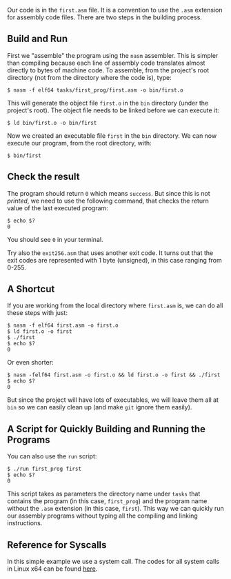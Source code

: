 Our code is in the `first.asm` file. It is a convention to use the `.asm`
extension for assembly code files. There are two steps in the building
process.

## Build and Run

First we "assemble" the program using the `nasm` assembler. This is simpler
than compiling because each line of assembly code translates almost directly
to bytes of machine code. To assemble, from the project's root directory
(not from the directory where the code is), type:

    $ nasm -f elf64 tasks/first_prog/first.asm -o bin/first.o

This will generate the object file `first.o` in the `bin` directory (under
the project's root). The object file needs to be linked before we can 
execute it:

    $ ld bin/first.o -o bin/first

Now we created an executable file `first` in the `bin` directory. We can
now execute our program, from the root directory, with:

    $ bin/first

## Check the result

The program should return `0` which means `success`. But since this is not
*printed*, we need to use the following command, that checks the return
value of the last executed program:

    $ echo $?
    0

You should see `0` in your terminal.

Try also the `exit256.asm` that uses another exit code. It turns out that
the exit codes are represented with 1 byte (unsigned), in this case ranging 
from 0-255.

## A Shortcut

If you are working from the local 
directory where `first.asm` is, we can do all these steps with just:

    $ nasm -f elf64 first.asm -o first.o
    $ ld first.o -o first
    $ ./first
    $ echo $?
    0

Or even shorter:

    $ nasm -felf64 first.asm -o first.o && ld first.o -o first && ./first
    $ echo $?
    0

But since the project will have lots of executables, we will leave them all
at `bin` so we can easily clean up (and make `git` ignore them easily).

## A Script for Quickly Building and Running the Programs

You can also use the `run` script:

    $ ./run first_prog first
    $ echo $?
    0

This script takes as parameters the directory name under `tasks` that 
contains the program (in this case, `first_prog`) and the program name 
without the `.asm` extension (in this case, `first`). This way we can quickly
run our assembly programs without typing all the compiling and linking
instructions.

## Reference for Syscalls

In this simple example we use a system call. The codes for all system calls
in Linux x64 can be found 
[here](https://github.com/torvalds/linux/blob/v3.13/arch/x86/syscalls/syscall_64.tbl#L69).
